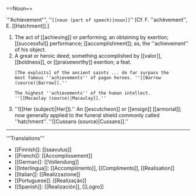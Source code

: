 ==Noun==

'''Achievement''', ''<code>[[noun (part of speech)|noun]]</code>'' [Cf. F. ''ach&egrave;vement'', E. [[Hatchment]].]

<ol>
<li>The act of [[achieving]] or performing; an obtaining by exertion; [[successful]] performance; [[accomplishment]]; as, the ''achievement'' of his object.

<li> A great or heroic deed; something accomplished by [[valor]], [[boldness]], or [[praiseworthy]] exertion; a feat.

<code>[The exploits] of the ancient saints ... do far surpass the most famous ''achievements'' of pagan heroes. ''[[Barrow (source)|Barrow]].''</code>

<code>The highest ''achievements'' of the human intellect. ''[[Macaulay (source)|Macaulay]].''</code>

<li> ''([[Her (subject)|Her]]).'' An [[escutcheon]] or [[ensign]] [[armorial]]; now generally applied to the funeral shield commonly called ''hatchment''. ''[[Cussans (source)|Cussans]].''
</ol>

---- 
'''Translations''' 
* [[Finnish]]: [[saavutus]]
* [[French]]: [[Accomplissement]] 
* [[German]]: [[Vollendung]] 
* [[Interlingua]]: [[Accomplimento]], [[Complimento]], [[Realisation]] 
* [[Italian]]: [[Realizzazione]] 
* [[Portuguese]]: [[Realização]] 
* [[Spanish]]: [[Realización]], [[Logro]]